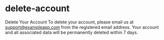 # delete-account
<!-- delete-account.html -->
Delete Your Account
To delete your account, please email us at support@exampleapp.com from the registered email address.
Your account and all associated data will be permanently deleted within 7 days.

